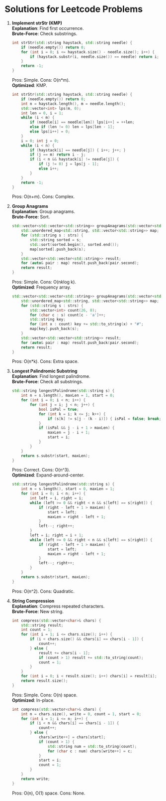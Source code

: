 # Solutions for Leetcode Problems

1. **Implement strStr (KMP)**  
   **Explanation**: Find first occurrence.  
   **Brute-Force**: Check substrings.  
   ```cpp
   int strStr(std::string haystack, std::string needle) {
       if (needle.empty()) return 0;
       for (int i = 0; i <= haystack.size() - needle.size(); i++) {
           if (haystack.substr(i, needle.size()) == needle) return i;
       }
       return -1;
   }
   ```
   Pros: Simple. Cons: O(n*m).  
   **Optimized**: KMP.  
   ```cpp
   int strStr(std::string haystack, std::string needle) {
       if (needle.empty()) return 0;
       int n = haystack.length(), m = needle.length();
       std::vector<int> lps(m, 0);
       int len = 0, i = 1;
       while (i < m) {
           if (needle[i] == needle[len]) lps[i++] = ++len;
           else if (len != 0) len = lps[len - 1];
           else lps[i++] = 0;
       }
       i = 0; int j = 0;
       while (i < n) {
           if (haystack[i] == needle[j]) { i++; j++; }
           if (j == m) return i - j;
           if (i < n && haystack[i] != needle[j]) {
               if (j != 0) j = lps[j - 1];
               else i++;
           }
       }
       return -1;
   }
   ```
   Pros: O(n+m). Cons: Complex.

2. **Group Anagrams**  
   **Explanation**: Group anagrams.  
   **Brute-Force**: Sort.  
   ```cpp
   std::vector<std::vector<std::string>> groupAnagrams(std::vector<std::string>& strs) {
       std::unordered_map<std::string, std::vector<std::string>> map;
       for (std::string s : strs) {
           std::string sorted = s;
           std::sort(sorted.begin(), sorted.end());
           map[sorted].push_back(s);
       }
       std::vector<std::vector<std::string>> result;
       for (auto& pair : map) result.push_back(pair.second);
       return result;
   }
   ```
   Pros: Simple. Cons: O(n*k*log k).  
   **Optimized**: Frequency array.  
   ```cpp
   std::vector<std::vector<std::string>> groupAnagrams(std::vector<std::string>& strs) {
       std::unordered_map<std::string, std::vector<std::string>> map;
       for (std::string s : strs) {
           std::vector<int> count(26, 0);
           for (char c : s) count[c - 'a']++;
           std::string key;
           for (int x : count) key += std::to_string(x) + "#";
           map[key].push_back(s);
       }
       std::vector<std::vector<std::string>> result;
       for (auto& pair : map) result.push_back(pair.second);
       return result;
   }
   ```
   Pros: O(n*k). Cons: Extra space.

3. **Longest Palindromic Substring**  
   **Explanation**: Find longest palindrome.  
   **Brute-Force**: Check all substrings.  
   ```cpp
   std::string longestPalindrome(std::string s) {
       int n = s.length(), maxLen = 1, start = 0;
       for (int i = 0; i < n; i++) {
           for (int j = i; j < n; j++) {
               bool isPal = true;
               for (int k = i; k <= j; k++) {
                   if (s[k] != s[j - (k - i)]) { isPal = false; break; }
               }
               if (isPal && j - i + 1 > maxLen) {
                   maxLen = j - i + 1;
                   start = i;
               }
           }
       }
       return s.substr(start, maxLen);
   }
   ```
   Pros: Correct. Cons: O(n^3).  
   **Optimized**: Expand-around-center.  
   ```cpp
   std::string longestPalindrome(std::string s) {
       int n = s.length(), start = 0, maxLen = 1;
       for (int i = 0; i < n; i++) {
           int left = i, right = i;
           while (left >= 0 && right < n && s[left] == s[right]) {
               if (right - left + 1 > maxLen) {
                   start = left;
                   maxLen = right - left + 1;
               }
               left--; right++;
           }
           left = i; right = i + 1;
           while (left >= 0 && right < n && s[left] == s[right]) {
               if (right - left + 1 > maxLen) {
                   start = left;
                   maxLen = right - left + 1;
               }
               left--; right++;
           }
       }
       return s.substr(start, maxLen);
   }
   ```
   Pros: O(n^2). Cons: Quadratic.

4. **String Compression**  
   **Explanation**: Compress repeated characters.  
   **Brute-Force**: New string.  
   ```cpp
   int compress(std::vector<char>& chars) {
       std::string result;
       int count = 1;
       for (int i = 1; i <= chars.size(); i++) {
           if (i < chars.size() && chars[i] == chars[i - 1]) {
               count++;
           } else {
               result += chars[i - 1];
               if (count > 1) result += std::to_string(count);
               count = 1;
           }
       }
       for (int i = 0; i < result.size(); i++) chars[i] = result[i];
       return result.size();
   }
   ```
   Pros: Simple. Cons: O(n) space.  
   **Optimized**: In-place.  
   ```cpp
   int compress(std::vector<char>& chars) {
       int n = chars.size(), write = 0, count = 1, start = 0;
       for (int i = 1; i <= n; i++) {
           if (i < n && chars[i] == chars[i - 1]) {
               count++;
           } else {
               chars[write++] = chars[start];
               if (count > 1) {
                   std::string num = std::to_string(count);
                   for (char c : num) chars[write++] = c;
               }
               start = i;
               count = 1;
           }
       }
       return write;
   }
   ```
   Pros: O(n), O(1) space. Cons: None.